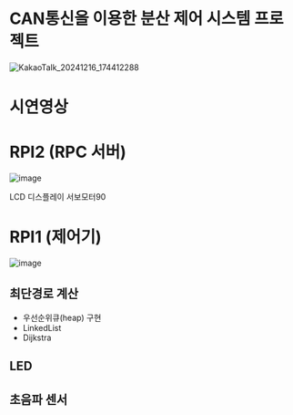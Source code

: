 # CAN통신을 이용한 분산 제어 시스템 프로젝트
![KakaoTalk_20241216_174412288](https://github.com/user-attachments/assets/0a1de923-df59-477f-b84b-f79186030ecf)

# 시연영상


# RPI2 (RPC 서버)
![image](https://github.com/user-attachments/assets/63405573-6052-4ae3-bb71-4bcaf685ddae)

LCD 디스플레이
서보모터90


# RPI1 (제어기)
![image](https://github.com/user-attachments/assets/2025562e-f55a-41a3-8e8a-af6d877a3804)

## 최단경로 계산
 - 우선순위큐(heap) 구현
 - LinkedList
 - Dijkstra
## LED 
## 초음파 센서
